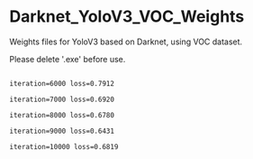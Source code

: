 # Darknet_YoloV3_VOC_Weights
Weights files for YoloV3 based on Darknet, using VOC dataset.

Please delete '.exe' before use.

```

iteration=6000 loss=0.7912

iteration=7000 loss=0.6920

iteration=8000 loss=0.6780

iteration=9000 loss=0.6431

iteration=10000 loss=0.6819

```

